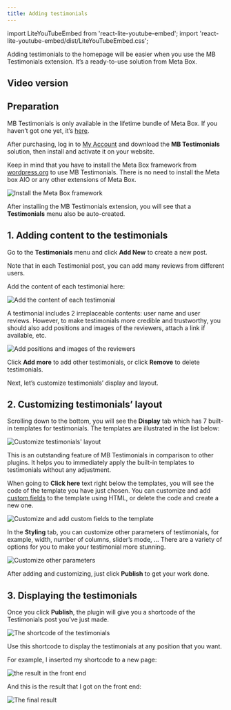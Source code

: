 ```yaml
---
title: Adding testimonials
---
```


import LiteYouTubeEmbed from 'react-lite-youtube-embed';
import 'react-lite-youtube-embed/dist/LiteYouTubeEmbed.css';

Adding testimonials to the homepage will be easier when you use the MB Testimonials extension. It’s a ready-to-use solution from Meta Box.

## Video version

<LiteYouTubeEmbed id='gNjQwRfI3kY' />

## Preparation

MB Testimonials is only available in the lifetime bundle of Meta Box. If you haven’t got one yet, it’s [here](https://metabox.io/pricing/).

After purchasing, log in to [My Account](https://metabox.io/my-account/) and download the **MB Testimonials** solution, then install and activate it on your website.

Keep in mind that you have to install the Meta Box framework from [wordpress.org](https://wordpress.org/plugins/meta-box/) to use MB Testimonials. There is no need to install the Meta box AIO or any other extensions of Meta Box.

![Install the Meta Box framework](https://imgur.elightup.com/Fq94t5z.png)

After installing the MB Testimonials extension, you will see that a **Testimonials** menu also be auto-created.

## 1. Adding content to the testimonials

Go to the **Testimonials** menu and click **Add New** to create a new post.

Note that in each Testimonial post, you can add many reviews from different users.

Add the content of each testimonial here:

![Add the content of each testimonial](https://imgur.elightup.com/IxIWIQO.png)

A testimonial includes 2 irreplaceable contents: user name and user reviews. However, to make testimonials more credible and trustworthy, you should also add positions and images of the reviewers, attach a link if available, etc.

![Add positions and images of the reviewers](https://imgur.elightup.com/ZoH3tUY.png)

Click **Add more** to add other testimonials, or click **Remove** to delete testimonials.

Next, let’s customize testimonials’ display and layout.

## 2. Customizing testimonials’ layout

Scrolling down to the bottom, you will see the **Display** tab which has 7 built-in templates for testimonials. The templates are illustrated in the list below:

![Customize testimonials' layout](https://imgur.elightup.com/ms0B1c3.png)

This is an outstanding feature of MB Testimonials in comparison to other plugins. It helps you to immediately apply the built-in templates to testimonials without any adjustment.

When going to **Click here** text right below the templates, you will see the code of the template you have just chosen. You can customize and add [custom fields](https://metabox.io/series/custom-fields/) to the template using HTML, or delete the code and create a new one.

![Customize and add custom fields to the template](https://imgur.elightup.com/szSZRwt.gif)

In the **Styling** tab, you can customize other parameters of testimonials, for example, width, number of columns, slider’s mode, … There are a variety of options for you to make your testimonial more stunning.

![Customize other parameters](https://imgur.elightup.com/Q95NSDR.png)

After adding and customizing, just click **Publish** to get your work done.

## 3. Displaying the testimonials

Once you click **Publish**, the plugin will give you a shortcode of the Testimonials post you’ve just made.

![The shortcode of the testimonials](https://imgur.elightup.com/bhtLdNk.png)

Use this shortcode to display the testimonials at any position that you want.

For example, I inserted my shortcode to a new page:

![the result in the front end](https://imgur.elightup.com/3BXBVOR.png)

And this is the result that I got on the front end:

![The final result](https://imgur.elightup.com/dWho03P.gif)

